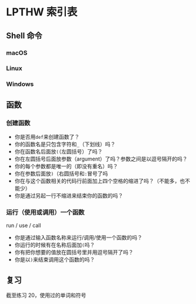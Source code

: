 # LPTHW 索引表

## Shell 命令

### macOS

### Linux

### Windows

## 函数

### 创建函数

- 你是否用`def`来创建函数了？
- 你的函数名是只包含字符和`_`（下划线）吗？
- 你在函数名后面放`(`（左圆括号）了吗？
- 你在左圆括号后面放参数（argument）了吗？参数之间是以逗号隔开的吗？
- 你的每个参数都是唯一的（即没有重名）吗？
- 你在参数后面放`)`（右圆括号和`:`冒号了吗
- 你在与这个函数相关的代码行前面加上四个空格的缩进了吗？（不能多，也不能少）
- 你是通过另起一行不缩进来结束你的函数的吗？

### 运行（使用或调用）一个函数

run / use / call

- 你是通过输入函数名称来运行/调用/使用一个函数的吗？
- 你运行的时候有在名称后面加`(`吗？
- 你有把你想要的值放在圆括号里并用逗号隔开了吗？
- 你是以`)`来结束调用这个函数的吗？

## 复习

截至练习 20，使用过的单词和符号
